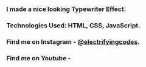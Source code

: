 ### I made a nice looking Typewriter Effect.

### Technologies Used: HTML, CSS, JavaScript.

### Find me on Instagram - [@electrifyingcodes][Instagram].
### Find me on Youtube -

[Instagram]: https://www.instagram.com/electrifyingcodes